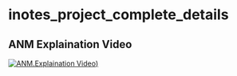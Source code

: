 # inotes_project_complete_details


## ANM Explaination Video

[![ANM.Explaination Video](https://d2of6bhnpl91ni.cloudfront.net/cms/uploads/2019/01/what-is-an-explainer-video-582x388.png))](http://www.youtube.com/watch?v=ulMj-UjB_Hw "Generate well structured notes in seconds")

